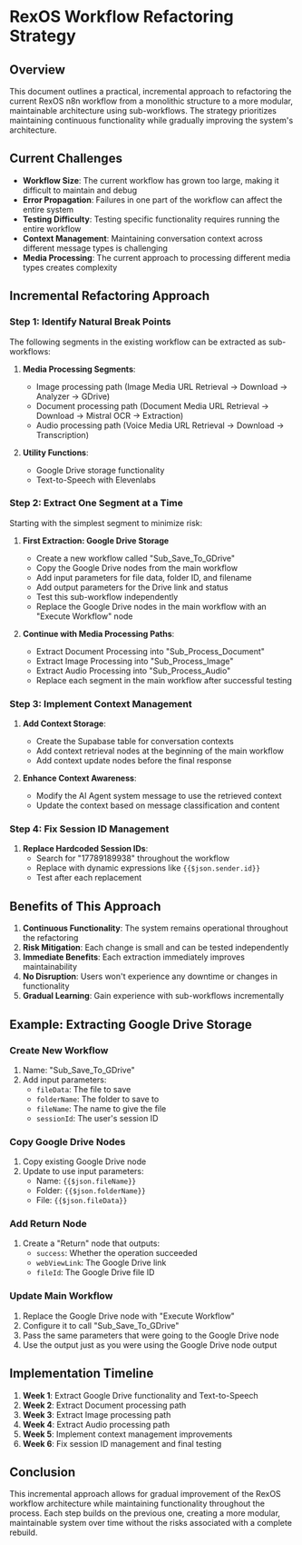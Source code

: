 # RexOS Workflow Refactoring Strategy

## Overview

This document outlines a practical, incremental approach to refactoring the current RexOS n8n workflow from a monolithic structure to a more modular, maintainable architecture using sub-workflows. The strategy prioritizes maintaining continuous functionality while gradually improving the system's architecture.

## Current Challenges

- **Workflow Size**: The current workflow has grown too large, making it difficult to maintain and debug
- **Error Propagation**: Failures in one part of the workflow can affect the entire system
- **Testing Difficulty**: Testing specific functionality requires running the entire workflow
- **Context Management**: Maintaining conversation context across different message types is challenging
- **Media Processing**: The current approach to processing different media types creates complexity

## Incremental Refactoring Approach

### Step 1: Identify Natural Break Points

The following segments in the existing workflow can be extracted as sub-workflows:

1. **Media Processing Segments**:
   - Image processing path (Image Media URL Retrieval → Download → Analyzer → GDrive)
   - Document processing path (Document Media URL Retrieval → Download → Mistral OCR → Extraction)
   - Audio processing path (Voice Media URL Retrieval → Download → Transcription)

2. **Utility Functions**:
   - Google Drive storage functionality
   - Text-to-Speech with Elevenlabs

### Step 2: Extract One Segment at a Time

Starting with the simplest segment to minimize risk:

1. **First Extraction: Google Drive Storage**
   - Create a new workflow called "Sub_Save_To_GDrive"
   - Copy the Google Drive nodes from the main workflow
   - Add input parameters for file data, folder ID, and filename
   - Add output parameters for the Drive link and status
   - Test this sub-workflow independently
   - Replace the Google Drive nodes in the main workflow with an "Execute Workflow" node

2. **Continue with Media Processing Paths**:
   - Extract Document Processing into "Sub_Process_Document"
   - Extract Image Processing into "Sub_Process_Image"
   - Extract Audio Processing into "Sub_Process_Audio"
   - Replace each segment in the main workflow after successful testing

### Step 3: Implement Context Management

1. **Add Context Storage**:
   - Create the Supabase table for conversation contexts
   - Add context retrieval nodes at the beginning of the main workflow
   - Add context update nodes before the final response

2. **Enhance Context Awareness**:
   - Modify the AI Agent system message to use the retrieved context
   - Update the context based on message classification and content

### Step 4: Fix Session ID Management

1. **Replace Hardcoded Session IDs**:
   - Search for "17789189938" throughout the workflow
   - Replace with dynamic expressions like `{{$json.sender.id}}`
   - Test after each replacement

## Benefits of This Approach

1. **Continuous Functionality**: The system remains operational throughout the refactoring
2. **Risk Mitigation**: Each change is small and can be tested independently
3. **Immediate Benefits**: Each extraction immediately improves maintainability
4. **No Disruption**: Users won't experience any downtime or changes in functionality
5. **Gradual Learning**: Gain experience with sub-workflows incrementally

## Example: Extracting Google Drive Storage

### Create New Workflow

1. Name: "Sub_Save_To_GDrive"
2. Add input parameters:
   - `fileData`: The file to save
   - `folderName`: The folder to save to
   - `fileName`: The name to give the file
   - `sessionId`: The user's session ID

### Copy Google Drive Nodes

1. Copy existing Google Drive node
2. Update to use input parameters:
   - Name: `{{$json.fileName}}`
   - Folder: `{{$json.folderName}}`
   - File: `{{$json.fileData}}`

### Add Return Node

1. Create a "Return" node that outputs:
   - `success`: Whether the operation succeeded
   - `webViewLink`: The Google Drive link
   - `fileId`: The Google Drive file ID

### Update Main Workflow

1. Replace the Google Drive node with "Execute Workflow"
2. Configure it to call "Sub_Save_To_GDrive"
3. Pass the same parameters that were going to the Google Drive node
4. Use the output just as you were using the Google Drive node output

## Implementation Timeline

1. **Week 1**: Extract Google Drive functionality and Text-to-Speech
2. **Week 2**: Extract Document processing path
3. **Week 3**: Extract Image processing path
4. **Week 4**: Extract Audio processing path
5. **Week 5**: Implement context management improvements
6. **Week 6**: Fix session ID management and final testing

## Conclusion

This incremental approach allows for gradual improvement of the RexOS workflow architecture while maintaining functionality throughout the process. Each step builds on the previous one, creating a more modular, maintainable system over time without the risks associated with a complete rebuild.
